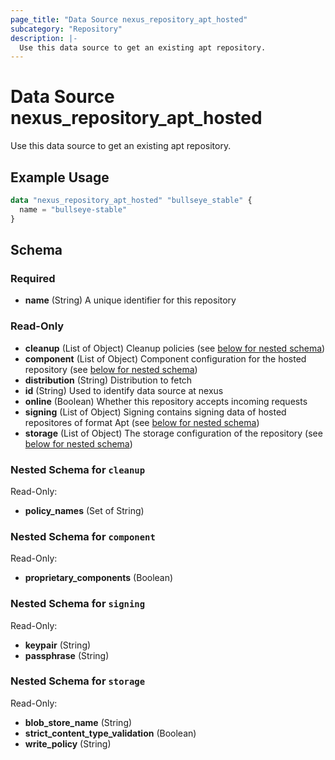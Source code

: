 ```yaml
---
page_title: "Data Source nexus_repository_apt_hosted"
subcategory: "Repository"
description: |-
  Use this data source to get an existing apt repository.
---
```

# Data Source nexus_repository_apt_hosted
Use this data source to get an existing apt repository.
## Example Usage
```terraform
data "nexus_repository_apt_hosted" "bullseye_stable" {
  name = "bullseye-stable"
}
```
<!-- schema generated by tfplugindocs -->
## Schema

### Required

- **name** (String) A unique identifier for this repository

### Read-Only

- **cleanup** (List of Object) Cleanup policies (see [below for nested schema](#nestedatt--cleanup))
- **component** (List of Object) Component configuration for the hosted repository (see [below for nested schema](#nestedatt--component))
- **distribution** (String) Distribution to fetch
- **id** (String) Used to identify data source at nexus
- **online** (Boolean) Whether this repository accepts incoming requests
- **signing** (List of Object) Signing contains signing data of hosted repositores of format Apt (see [below for nested schema](#nestedatt--signing))
- **storage** (List of Object) The storage configuration of the repository (see [below for nested schema](#nestedatt--storage))

<a id="nestedatt--cleanup"></a>
### Nested Schema for `cleanup`

Read-Only:

- **policy_names** (Set of String)


<a id="nestedatt--component"></a>
### Nested Schema for `component`

Read-Only:

- **proprietary_components** (Boolean)


<a id="nestedatt--signing"></a>
### Nested Schema for `signing`

Read-Only:

- **keypair** (String)
- **passphrase** (String)


<a id="nestedatt--storage"></a>
### Nested Schema for `storage`

Read-Only:

- **blob_store_name** (String)
- **strict_content_type_validation** (Boolean)
- **write_policy** (String)

